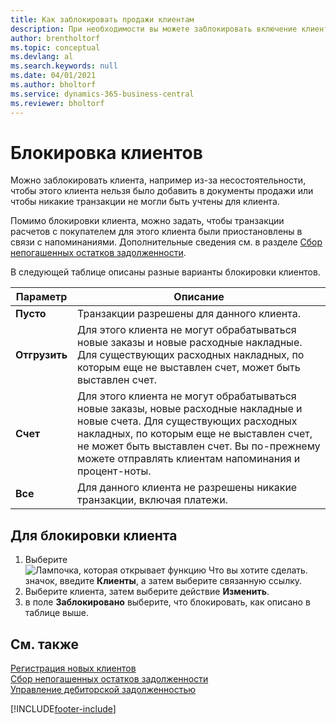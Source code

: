 ```yaml
---
title: Как заблокировать продажи клиентам
description: При необходимости вы можете заблокировать включение клиента в документы продажи и другие операции продажи.
author: brentholtorf
ms.topic: conceptual
ms.devlang: al
ms.search.keywords: null
ms.date: 04/01/2021
ms.author: bholtorf
ms.service: dynamics-365-business-central
ms.reviewer: bholtorf
---
```

# Блокировка клиентов
Можно заблокировать клиента, например из-за несостоятельности, чтобы этого клиента нельзя было добавить в документы продажи или чтобы никакие транзакции не могли быть учтены для клиента.

Помимо блокировки клиента, можно задать, чтобы транзакции расчетов с покупателем для этого клиента были приостановлены в связи с напоминаниями. Дополнительные сведения см. в разделе [Сбор непогашенных остатков задолженности](receivables-collect-outstanding-balances.md).   

В следующей таблице описаны разные варианты блокировки клиентов.  

|Параметр|Описание|  
|--------------------|------------|  
|**Пусто**|Транзакции разрешены для данного клиента.|
|**Отгрузить**|Для этого клиента не могут обрабатываться новые заказы и новые расходные накладные. Для существующих расходных накладных, по которым еще не выставлен счет, может быть выставлен счет.|  
|**Счет**|Для этого клиента не могут обрабатываться новые заказы, новые расходные накладные и новые счета. Для существующих расходных накладных, по которым еще не выставлен счет, не может быть выставлен счет. Вы по-прежнему можете отправлять клиентам напоминания и процент-ноты.|  
|**Все**|Для данного клиента не разрешены никакие транзакции, включая платежи.|  

## Для блокировки клиента  
1. Выберите ![Лампочка, которая открывает функцию Что вы хотите сделать.](media/ui-search/search_small.png "Что вы хотите сделать") значок, введите **Клиенты**, а затем выберите связанную ссылку.
2. Выберите клиента, затем выберите действие **Изменить**.
3. в поле **Заблокировано** выберите, что блокировать, как описано в таблице выше.

## См. также  
[Регистрация новых клиентов](sales-how-register-new-customers.md)  
[Сбор непогашенных остатков задолженности](receivables-collect-outstanding-balances.md)  
[Управление дебиторской задолженностью](receivables-manage-receivables.md)  


[!INCLUDE[footer-include](includes/footer-banner.md)]